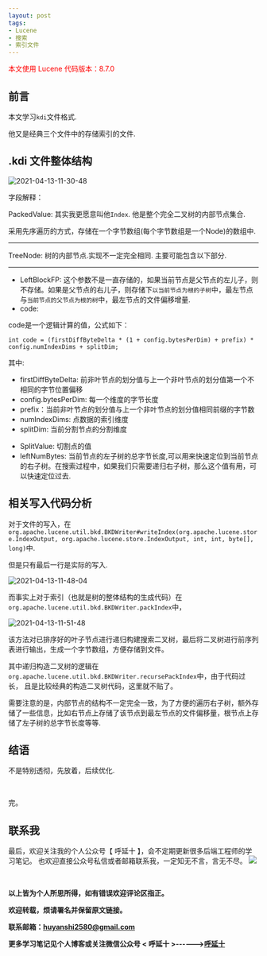 ```yaml
---
layout: post
tags:
- Lucene
- 搜索
- 索引文件
---
```


<font color="red">本文使用 Lucene 代码版本：8.7.0</font>

## 前言

本文学习`kdi`文件格式.

他又是经典三个文件中的存储索引的文件.


## .kdi 文件整体结构
![2021-04-13-11-30-48](http://img.couplecoders.tech/2021-04-13-11-30-48.png)

字段解释：

PackedValue: 其实我更愿意叫他`Index`. 他是整个完全二叉树的内部节点集合.

采用先序遍历的方式，存储在一个字节数组(每个字节数组是一个Node)的数组中.

---

TreeNode: 树的内部节点.实现不一定完全相同. 主要可能包含以下部分.

---

* LeftBlockFP: 这个参数不是一直存储的，如果当前节点是父节点的左儿子，则不存储。如果是父节点的右儿子，则存储下`以当前节点为根的子树`中，最左节点与`当前节点的父节点为根的树`中，最左节点的文件偏移增量.
* code:

code是一个逻辑计算的值，公式如下：

`int code = (firstDiffByteDelta * (1 + config.bytesPerDim) + prefix) * config.numIndexDims + splitDim;`

其中:

- firstDiffByteDelta: 前非叶节点的划分值与上一个非叶节点的划分值第一个不相同的字节位置偏移
- config.bytesPerDim: 每一个维度的字节长度
- prefix：当前非叶节点的划分值与上一个非叶节点的划分值相同前缀的字节数
- numIndexDims: 点数据的索引维度
- splitDim: 当前分割节点的分割维度

* SplitValue: 切割点的值
* leftNumBytes: 当前节点的左子树的总字节长度,可以用来快速定位到当前节点的右子树。在搜索过程中，如果我们只需要递归右子树，那么这个值有用，可以快速定位过去.

## 相关写入代码分析

对于文件的写入，在`org.apache.lucene.util.bkd.BKDWriter#writeIndex(org.apache.lucene.store.IndexOutput, org.apache.lucene.store.IndexOutput, int, int, byte[], long)`中.

但是只有最后一行是实际的写入. 

![2021-04-13-11-48-04](http://img.couplecoders.tech/2021-04-13-11-48-04.png)


而事实上对于索引（也就是树的整体结构的生成代码）在`org.apache.lucene.util.bkd.BKDWriter.packIndex`中，

![2021-04-13-11-51-48](http://img.couplecoders.tech/2021-04-13-11-51-48.png)

该方法对已排序好的叶子节点进行递归构建搜索二叉树，最后将二叉树进行前序列表进行输出，生成一个字节数组，方便存储到文件。

其中递归构造二叉树的逻辑在`org.apache.lucene.util.bkd.BKDWriter.recursePackIndex`中，由于代码过长， 且是比较经典的构造二叉树代码，这里就不贴了。

需要注意的是，内部节点的结构不一定完全一致，为了方便的遍历右子树，额外存储了一些信息，比如右节点上存储了该节点到最左节点的文件偏移量，根节点上存储了左子树的总字节长度等等.


## 结语

不是特别透彻，先放着，后续优化.


<br>

完。
<br>

## 联系我
最后，欢迎关注我的个人公众号【 呼延十 】，会不定期更新很多后端工程师的学习笔记。
也欢迎直接公众号私信或者邮箱联系我，一定知无不言，言无不尽。
![](http://img.couplecoders.tech/%E6%89%AB%E7%A0%81_%E6%90%9C%E7%B4%A2%E8%81%94%E5%90%88%E4%BC%A0%E6%92%AD%E6%A0%B7%E5%BC%8F-%E6%A0%87%E5%87%86%E8%89%B2%E7%89%88.png)

<br>

**以上皆为个人所思所得，如有错误欢迎评论区指正。**

**欢迎转载，烦请署名并保留原文链接。**

**联系邮箱：huyanshi2580@gmail.com**

**更多学习笔记见个人博客或关注微信公众号 &lt; 呼延十 &gt;------><a href="{{ site.baseurl }}/">呼延十</a>**
